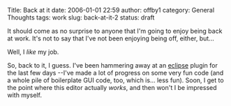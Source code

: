 Title: Back at it
date: 2006-01-01 22:59
author: offby1
category: General Thoughts
tags: work
slug: back-at-it-2
status: draft

It should come as no surprise to anyone that I\'m going to enjoy being back at work. It\'s not to say that I\'ve not been enjoying being off, either, but\...

Well, I *like* my job.

So, back to it, I guess. I\'ve been hammering away at an [eclipse](http://www.eclipse.org/) plugin for the last few days \--I\'ve made a lot of progress on some very fun code (and a whole pile of boilerplate GUI code, too, which is\... less fun). Soon, I get to the point where this editor actually *works*, and then won\'t I be impressed with myself.
